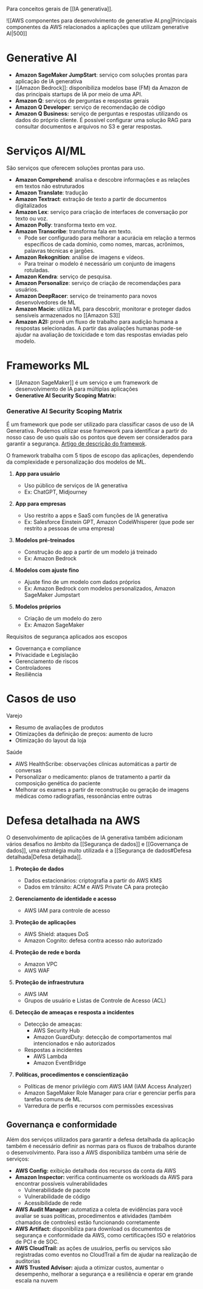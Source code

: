 Para conceitos gerais de [[IA generativa]].

![[AWS componentes para desenvolvimento de generative AI.png|Principais componentes da AWS relacionados a aplicações que utilizam generative AI|500]]

# Generative AI

- **Amazon SageMaker JumpStart**: serviço com soluções prontas para aplicação de IA generativa
- [[Amazon Bedrock]]: disponibiliza modelos base (FM) da Amazon de das principais startups de IA por meio de uma API.
- **Amazon Q**: serviços de perguntas e respostas gerais
- **Amazon Q Developer**: serviço de recomendação de código
- **Amazon Q Business:** serviço de perguntas e respostas utilizando os dados do próprio cliente. É possível configurar uma solução RAG para consultar documentos e arquivos no S3 e gerar respostas.
# Serviços AI/ML

São serviços que oferecem soluções prontas para uso.

- **Amazon Comprehend**: analisa e descobre informações e as relações em textos não estruturados
- **Amazon Translate**: tradução
- **Amazon Textract**: extração de texto a partir de documentos digitalizados
- **Amazon Lex**: serviço para criação de interfaces de conversação por texto ou voz.
- **Amazon Polly**: transforma texto em voz.
- **Amazon Transcribe**: transforma fala em texto.
	- Pode ser configurado para melhorar a acurácia em relação a termos específicos de cada domínio, como nomes, marcas, acrônimos, palavras técnicas e jargões.
- **Amazon Rekognition**: análise de imagens e vídeos.
	- Para treinar o modelo é necessário um conjunto de imagens rotuladas.
- **Amazon Kendra**: serviço de pesquisa.
- **Amazon Personalize**: serviço de criação de recomendações para usuários.
- **Amazon DeepRacer**: serviço de treinamento para novos desenvolvedores de ML
- **Amazon Macie:** utiliza ML para descobrir, monitorar e proteger dados sensíveis armazenados no [[Amazon S3]]
- **Amazon A2I:** provê um fluxo de trabalho para audição humana a respostas selecionadas. A partir das avaliações humanas pode-se ajudar na avaliação de toxicidade e tom das respostas enviadas pelo modelo.

# Frameworks ML

- [[Amazon SageMaker]] é um serviço e um framework de desenvolvimento de IA para múltiplas aplicações
- **Generative AI Security Scoping Matrix:** 

### Generative AI Security Scoping Matrix

É um framework que pode ser utilizado para classificar casos de uso de IA Generativa. Podemos utilizar esse framework para identificar a partir do nosso caso de uso quais são os pontos que devem ser considerados para garantir a segurança. [Artigo de descrição do framewok](https://aws.amazon.com/pt/blogs/security/securing-generative-ai-an-introduction-to-the-generative-ai-security-scoping-matrix/).

O framework trabalha com 5 tipos de escopo das aplicações, dependendo da complexidade e personalização dos modelos de ML.

1. **App para usuário**
	- Uso público de serviços de IA generativa
	- Ex: ChatGPT, Midjourney

2. **App para empresas**
	- Uso restrito a apps e SaaS com funções de IA generativa
	- Ex: Salesforce Einstein GPT, Amazon CodeWhisperer (que pode ser restrito a pessoas de uma empresa)

3. **Modelos pré-treinados**
	- Construção do app a partir de um modelo já treinado
	- Ex: Amazon Bedrock

4. **Modelos com ajuste fino**
	- Ajuste fino de um modelo com dados próprios
	- Ex: Amazon Bedrock com modelos personalizados, Amazon SageMaker Jumpstart

5. **Modelos próprios**
	- Criação de um modelo do zero
	- Ex: Amazon SageMaker

Requisitos de segurança aplicados aos escopos

- Governança e compliance
- Privacidade e Legislação
- Gerenciamento de riscos
- Controladores
- Resiliência



# Casos de uso

Varejo

- Resumo de avaliações de produtos
- Otimizações da definição de preços: aumento de lucro
- Otimização do layout da loja

Saúde

- AWS HealthScribe: observações clínicas automáticas a partir de conversas
- Personalizar o medicamento: planos de tratamento a partir da composição genética do paciente
- Melhorar os exames a partir de reconstrução ou geração de imagens médicas como radiografias, ressonâncias entre outras

# Defesa detalhada na AWS

O desenvolvimento de aplicações de IA generativa também adicionam vários desafios no âmbito da [[Segurança de dados]] e [[Governança de dados]], uma estratégia muito utilizada é a [[Segurança de dados#Defesa detalhada|Defesa detalhada]].

1. **Proteção de dados**
	- Dados estacionários: criptografia a partir do AWS KMS
	- Dados em trânsito: ACM e AWS Private CA para proteção

2. **Gerenciamento de identidade e acesso**
	- AWS IAM para controle de acesso

3. **Proteção de aplicações**
	- AWS Shield: ataques DoS
	- Amazon Cognito: defesa contra acesso não autorizado

4. **Proteção de rede e borda**
	- Amazon VPC
	- AWS WAF

5. **Proteção de infraestrutura**
	- AWS IAM
	- Grupos de usuário e Listas de Controle de Acesso (ACL)

6. **Detecção de ameaças e resposta a incidentes**
	- Detecção de ameaças:
		- AWS Security Hub
		- Amazon GuardDuty: detecção de comportamentos mal intencionados e não autorizados
	- Respostas a incidentes
		- AWS Lambda
		- Amazon EventBridge

7. **Políticas, procedimentos e conscientização**
	- Políticas de menor privilégio com AWS IAM (IAM Access Analyzer)
	- Amazon SageMaker Role Manager para criar e gerenciar perfis para tarefas comuns de ML.
	- Varredura de perfis e recursos com permissões excessivas

## Governança e conformidade

Além dos serviços utilizados para garantir a defesa detalhada da aplicação também é necessário definir as normas para os fluxos de trabalhos durante o desenvolvimento. Para isso a AWS disponibiliza também uma série de serviços:

- **AWS Config:** exibição detalhada dos recursos da conta da AWS
- **Amazon Inspector:** verifica continuamente os workloads da AWS para encontrar possíveis vulnerabilidades
	- Vulnerabilidade de pacote
	- Vulnerabilidade de código
	- Acessibilidade de rede
- **AWS Audit Manager:** automatiza a coleta de evidências para você avaliar se suas políticas, procedimentos e atividades (também chamados de controles) estão funcionando corretamente
- **AWS Artifact:** disponibiliza para download os documentos de segurança e conformidade da AWS, como certificações ISO e relatórios de PCI e de SOC.
- **AWS CloudTrail:** as ações de usuários, perfis ou serviços são registradas como eventos no CloudTrail a fim de ajudar na realização de auditorias
- **AWS Trusted Advisor:** ajuda a otimizar custos, aumentar o desempenho, melhorar a segurança e a resiliência e operar em grande escala na nuvem